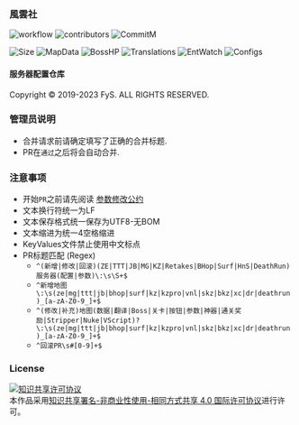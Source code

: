 ### 風雲社

![workflow](https://img.shields.io/github/actions/workflow/status/fys-csgo/servers-config/ci.yml?branch=master&label=GitHub%20Action&style=flat-square)
![contributors](https://img.shields.io/github/contributors/fys-csgo/servers-config?label=贡献者&style=flat-square)
![CommitM](https://img.shields.io/github/commit-activity/m/fys-csgo/servers-config?label=项目活跃&style=flat-square)

![Size](https://img.shields.io/github/repo-size/fys-csgo/servers-config?style=flat-square&label=仓库大小)
![MapData](https://img.shields.io/github/search/fys-csgo/servers-config/MapData?style=flat-square&label=MapData)
![BossHP](https://img.shields.io/github/search/fys-csgo/servers-config/BossHP?style=flat-square&label=BossHP)
![Translations](https://img.shields.io/github/search/fys-csgo/servers-config/Console_T?style=flat-square&label=Translations)
![EntWatch](https://img.shields.io/github/search/fys-csgo/servers-config/entities?style=flat-square&label=EntWatch)
![Configs](https://img.shields.io/github/search/fys-csgo/servers-config/auto-generated?style=flat-square&label=Map%20Configs)

#### 服务器配置仓库

Copyright © 2019-2023 FyS. ALL RIGHTS RESERVED.
<br />

### 管理员说明

- 合并请求前请确定填写了正确的合并标题.
- PR在``通过``之后将会自动合并.


### 注意事项

- 开始``PR``之前请先阅读 <a rel="readme" href="https://github.com/fys-csgo/servers-config/blob/master/.fys/%E5%8F%82%E6%95%B0%E4%BF%AE%E6%94%B9%E5%85%AC%E7%BA%A6.md">参数修改公约</a>
- 文本换行符统一为LF
- 文本保存格式统一保存为UTF8-无BOM
- 文本缩进为统一4空格缩进
- KeyValues文件禁止使用中文标点
- PR标题匹配 (Regex)
  - ``^(新增|修改|回滚)(ZE|TTT|JB|MG|KZ|Retakes|BHop|Surf|HnS|DeathRun)服务器(配置|参数)\:\s\S+$``
  - ``^新增地图\:\s(ze|mg|ttt|jb|bhop|surf|kz|kzpro|vnl|skz|bkz|xc|dr|deathrun)_[a-zA-Z0-9_]+$``
  - ``^(修改|补充)地图(数据|翻译|Boss|关卡|按钮|参数|神器|通关奖励|Stripper|Nuke|VScript)?\:\s(ze|mg|ttt|jb|bhop|surf|kz|kzpro|vnl|skz|bkz|xc|dr|deathrun)_[a-zA-Z0-9_]+$``
  - ``^回滚PR\s#[0-9]+$``


### License

<a rel="license" href="http://creativecommons.org/licenses/by-nc-sa/4.0/"><img alt="知识共享许可协议" style="border-width:0" src="https://i.creativecommons.org/l/by-nc-sa/4.0/88x31.png" /></a><br />本作品采用<a rel="license" href="http://creativecommons.org/licenses/by-nc-sa/4.0/">知识共享署名-非商业性使用-相同方式共享 4.0 国际许可协议</a>进行许可。
